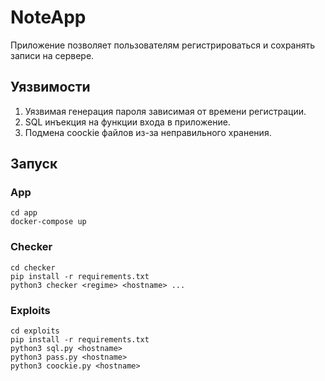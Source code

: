 # NoteApp

Приложение позволяет пользователям регистрироваться и сохранять записи на сервере.

## Уязвимости
1. Уязвимая генерация пароля зависимая от времени регистрации.
2. SQL инъекция на функции входа в приложение.
3. Подмена coockie файлов из-за неправильного хранения.

## Запуск
### App
```
cd app
docker-compose up
```
### Checker
```
cd checker
pip install -r requirements.txt
python3 checker <regime> <hostname> ...
```
### Exploits
```
cd exploits
pip install -r requirements.txt
python3 sql.py <hostname>
python3 pass.py <hostname>
python3 coockie.py <hostname>
```
